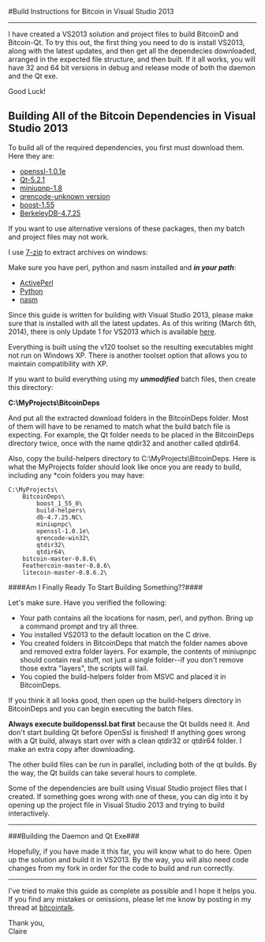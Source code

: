 #Build Instructions for Bitcoin in Visual Studio 2013

----------

I have created a VS2013 solution and project files to build BitcoinD and Bitcoin-Qt.  To try this out, the first thing you need to do is install VS2013, along with the latest updates, and then get all the dependecies downloaded, arranged in the expected file structure, and then built.  If it all works, you will have 32 and 64 bit versions in debug and release mode of both the daemon and the Qt exe.

Good Luck!


## Building All of the Bitcoin Dependencies in Visual Studio 2013 ##

To build all of the required dependencies, you first must download them.  Here they are:

- [openssl-1.0.1e](http://www.openssl.org/source/openssl-1.0.1e.tar.gz)
- [Qt-5.2.1](http://download.qt-project.org/official_releases/qt/5.2/5.2.1/single/qt-everywhere-opensource-src-5.2.1.7z)
- [miniupnp-1.8](http://miniupnp.free.fr/files/download.php?file=miniupnpc-1.8.20131209.tar.gz)
- [qrencode-unknown version](http://qrencode-win32.googlecode.com/archive/681f2ea7a41f919486d9932b3352a2e6920e1cb9.zip)
- [boost-1.55](http://softlayer-dal.dl.sourceforge.net/project/boost/boost/1.55.0/boost_1_55_0.zip)
- [BerkeleyDB-4.7.25](http://download.oracle.com/berkeley-db/db-4.7.25.NC.tar.gz)

If you want to use alternative versions of these packages, then my batch and project files may not work.  

I use [7-zip](http://www.7-zip.org/download.html) to extract archives on windows:


Make sure you have perl, python and nasm installed and ***in your path***:

- [ActivePerl](http://www.activestate.com/activeperl/downloads)
- [Python](http://www.python.org/download/releases/)
- [nasm](http://sourceforge.net/projects/nasm/files/latest/download)


Since this guide is written for building with Visual Studio 2013, please make sure that is installed with all the latest updates.  As of this writing (March 6th, 2014), there is only Update 1 for VS2013 which is available [here](http://download.microsoft.com/download/8/2/6/826E264A-729E-414A-9E67-729923083310/VSU1/VS2013.1.exe).

Everything is built using the v120 toolset so the resulting executables might not run on Windows XP.  There is another toolset option that allows you to maintain compatibility with XP.  

If you want to build everything using my ***unmodified*** batch files, then create this directory:

**C:\MyProjects\BitcoinDeps**

And put all the extracted download folders in the BitcoinDeps folder.  Most of them will have to be renamed to match what the build batch file is expecting.  For example, the Qt folder needs to be placed in the BitcoinDeps directory twice, once with the name qtdir32 and another called qtdir64.

Also, copy the build-helpers directory to C:\MyProjects\BitcoinDeps.  Here is what the MyProjects folder should look like once you are ready to build, including any *coin folders you may have:

    C:\MyProjects\
        BitcoinDeps\
            boost_1_55_0\
            build-helpers\
            db-4.7.25.NC\
            miniupnpc\
            openssl-1.0.1e\
            qrencode-win32\
            qtdir32\
            qtdir64\
        bitcoin-master-0.8.6\
        Feathercoin-master-0.8.6\
        litecoin-master-0.8.6.2\


####Am I Finally Ready To Start Building Something??####

Let's make sure.  Have you verified the following:

- Your path contains all the locations for nasm, perl, and python.  Bring up a command prompt and try all three.
- You installed VS2013 to the default location on the C drive.
- You created folders in BitcoinDeps that match the folder names above and removed extra folder layers.  For example, the contents of miniupnpc should contain real stuff, not just a single folder--if you don't remove those extra "layers", the scripts will fail.
- You copied the build-helpers folder from MSVC and placed it in BitcoinDeps.

If you think it all looks good, then open up the build-helpers directory in BitcoinDeps and you can begin executing the batch files. 

**Always execute buildopenssl.bat first** because the Qt builds need it.  And don't start building Qt before OpenSsl is finished!  If anything goes wrong with a Qt build, always start over with a clean qtdir32 or qtdir64 folder. I make an extra copy after downloading.

The other build files can be run in parallel, including both of the qt builds.  By the way, the Qt builds can take several hours to complete.

Some of the dependencies are built using Visual Studio project files that I created.  If something goes wrong with one of these, you can dig into it by opening up the project file in Visual Studio 2013 and trying to build interactively.


----------
###Building the Daemon and Qt Exe###

Hopefully, if you have made it this far, you will know what to do here.  Open up the solution and build it in VS2013.  By the way, you will also need code changes from my fork in order for the code to build and run correctly.  

----------



I've tried to make this guide as complete as possible and I hope it helps you. If you find any mistakes or omissions, please let me know by posting in my thread at [bitcointalk](https://bitcointalk.org/index.php?topic=349094).

Thank you,<br/>Claire
